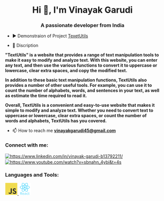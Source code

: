<h1 align="center">Hi 👋, I'm Vinayak Garudi</h1>
<h3 align="center">A passionate developer from India</h3>

- ▶︎ Demonstraion of Project [TexetUtils](https://vinayakgarudi2002.github.io/textutils/)

- 💬 Discription 
<p style="font-weight: bold;">"TextUtils" is a website that provides a range of text manipulation tools to make it easy to modify and analyze text. With this website, you can enter any text, and then use the various functions to convert it to uppercase or lowercase, clear extra spaces, and copy the modified text.</p>
<p style="font-weight: bold;">In addition to these basic text manipulation functions, TextUtils also provides a number of other useful tools. For example, you can use it to count the number of alphabets, words, and sentences in your text, as well as estimate the time required to read it.</p>
<p style="font-weight: bold;">Overall, TextUtils is a convenient and easy-to-use website that makes it simple to modify and analyze text. Whether you need to convert text to uppercase or lowercase, clear extra spaces, or count the number of words and alphabets, TextUtils has you covered.</p>


- 📫 How to reach me **vinayakgarudi45@gmail.com**



<h3 align="left">Connect with me:</h3>
<p align="left">
<a href="https://www.linkedin.com/in/vinayak-garudi-b13792211/" target="blank"><img align="center" src="https://raw.githubusercontent.com/rahuldkjain/github-profile-readme-generator/master/src/images/icons/Social/linked-in-alt.svg" alt="https://www.linkedin.com/in/vinayak-garudi-b13792211/" height="30" width="40" /></a>
<a href="https://youtu.be/pukMp7PC96E" target="blank"><img align="center" src="https://raw.githubusercontent.com/rahuldkjain/github-profile-readme-generator/master/src/images/icons/Social/youtube.svg" alt="https://www.youtube.com/watch?v=sbnahn_4ybi&t=4s" height="30" width="40" /></a>
</p>

<h3 align="left">Languages and Tools:</h3>
<p align="left"> <a href="https://developer.mozilla.org/en-US/docs/Web/JavaScript" target="_blank" rel="noreferrer"> <img src="https://raw.githubusercontent.com/devicons/devicon/master/icons/javascript/javascript-original.svg" alt="javascript" width="40" height="40"/> </a> <a href="https://reactjs.org/" target="_blank" rel="noreferrer"> <img src="https://raw.githubusercontent.com/devicons/devicon/master/icons/react/react-original-wordmark.svg" alt="react" width="40" height="40"/> </a> </p>
